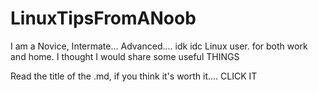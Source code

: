 # LinuxTipsFromANoob
I am a Novice, Intermate... Advanced.... idk idc Linux user. for both work and home.  I thought I would share some useful THINGS

Read the title of the .md, if you think it's worth it.... CLICK IT
